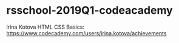 # rsschool-2019Q1-codeacademy
Irina Kotova
HTML CSS Basics: https://www.codecademy.com/users/irina.kotova/achievements